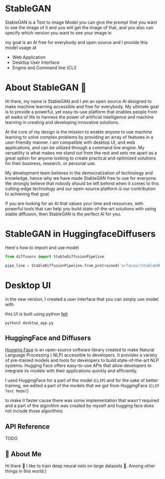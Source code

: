 # StableGAN

StableGAN is a Text to image Model you can give the prompt that you want to see the image of it and you will get the
image of that, and you also can specify which version you want to see your image in

my goal is an AI free for everybody and open source
and I provide this model usage at

- Web Application
- Desktop User Interface
- Engine and Command line (CLI)

# About StableGAN 👋

Hi there, my name is StableGAN and I am an open source AI designed to make machine learning accessible and free for
everybody. My ultimate goal is to provide a powerful, yet easy-to-use platform that enables people from all walks of
life to harness the power of artificial intelligence and machine learning in creating and developing innovative
solutions.

At the core of my design is the mission to enable anyone to use machine learning to solve complex problems by providing
an array of features in a user-friendly manner. I am compatible with desktop UI, and web applications, and can be utilized
through a command line engine. My versatility is what makes me stand out from the rest and sets me apart as a great
option for anyone looking to create practical and optimized solutions for their business, research, or personal use.

My development team believes in the democratization of technology and knowledge, hence why we have made StableGAN
free to use for everyone. We strongly believe that nobody should be left behind when it comes to this cutting-edge
technology and our open-source platform is our contribution to achieving that goal.

If you are looking for an AI that values your time and resources, with powerful tools that can help you build
state-of-the-art solutions with using stable diffusion, then StableGAN is the perfect AI for you.

# StableGAN in HuggingfaceDiffusers

Here's how to import and use model

```python
from diffusers import StableDiffusionPipeline

pipe_line = StableDiffusionPipeline.from_pretrained('erfanzar/StableGAN')
```

# Desktop UI

in the new version, I created a user interface that you can simply use model with

this UI is built using python [felt](https://flet.dev/)

```shell
python3 desktop_app.py
```

## HuggingFace and Diffusers

[Hugging Face](https://huggingface.co/) is an open-source software library created to make Natural Language Processing (
NLP) accessible to
developers. It provides a variety of pre-trained models and tools for developers to build state-of-the-art NLP systems.
Hugging Face offers easy-to-use APIs that allow developers to integrate its models with their applications quickly and
efficiently.

I used HuggingFace for a part of the model (`CLIP`)
and for the sake of better training, we edited a part of the models that we got from HuggingFace (`CLIP Text Model`)

to make it faster cause there was some implementation that wasn't required and a part of the algorithm was created by myself
and hugging face does not include those algorithms
## API Reference

TODO

## 🚀 About Me

Hi there 👋 I like to train deep neural nets on large datasets 🧠. Among other things in this world:)
